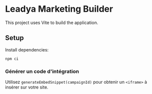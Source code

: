 # Leadya Marketing Builder

This project uses Vite to build the application.

## Setup

Install dependencies:

```bash
npm ci
```

### Générer un code d'intégration

Utilisez `generateEmbedSnippet(campaignId)` pour obtenir un `<iframe>` à insérer sur votre site.

